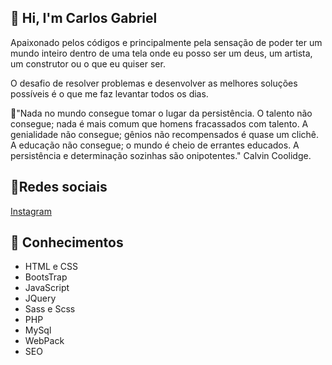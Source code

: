 ## 👋 Hi, I'm Carlos Gabriel

Apaixonado pelos códigos e principalmente pela sensação de poder ter um mundo inteiro dentro de uma tela onde eu posso ser um deus, um artista, um construtor ou o que eu quiser ser.

O desafio de resolver problemas e desenvolver as melhores soluções possíveis é o que me faz levantar todos os dias.

🌟"Nada no mundo consegue tomar o lugar da persistência. O talento não consegue; nada é mais comum que homens fracassados com talento. A genialidade não consegue; gênios não recompensados é quase um clichê. A educação não consegue; o mundo é cheio de errantes educados. A persistência e determinação sozinhas são onipotentes." Calvin Coolidge.

## 🤝Redes sociais
<a href="https://www.instagram.com/cgabrieldev/">
Instagram
</a>
<br/>

## 🚀 Conhecimentos

- HTML e CSS
- BootsTrap
- JavaScript
- JQuery
- Sass e Scss
- PHP
- MySql
- WebPack
- SEO


